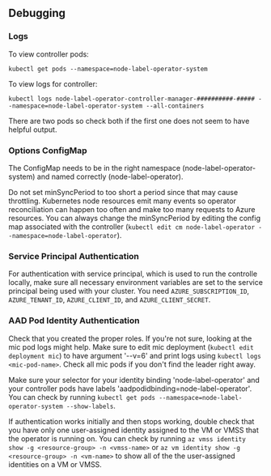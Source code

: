 ## Debugging

### Logs

To view controller pods:
```
kubectl get pods --namespace=node-label-operator-system
```

To view logs for controller:
```
kubectl logs node-label-operator-controller-manager-##########-##### --namespace=node-label-operator-system --all-containers
```
There are two pods so check both if the first one does not seem to have helpful output.

### Options ConfigMap

The ConfigMap needs to be in the right namespace (node-label-operator-system) and named correctly (node-label-operator).

Do not set minSyncPeriod to too short a period since that may cause throttling. Kubernetes node resources emit many events so operator reconciliation can happen too often and make too many requests to Azure resources. You can always change the minSyncPeriod by editing the config map associated with the controller (`kubectl edit cm node-label-operator --namespace=node-label-operator`).

### Service Principal Authentication

For authentication with service principal, which is used to run the controlle locally, make sure all necessary environment variables are set to the service principal being used with your cluster. You need `AZURE_SUBSCRIPTION_ID`, `AZURE_TENANT_ID`, `AZURE_CLIENT_ID`, and `AZURE_CLIENT_SECRET`.

### AAD Pod Identity Authentication 

Check that you created the proper roles. If you're not sure, looking at the mic pod logs might help. Make sure to edit mic deployment (`kubectl edit deployment mic`) to have argument '--v=6' and print logs using `kubectl logs <mic-pod-name>`. Check all mic pods if you don't find the leader right away.

Make sure your selector for your identity binding 'node-label-operator' and your controller pods have labels 'aadpodidbinding=node-label-operator'. You can check by running `kubectl get pods --namespace=node-label-operator-system --show-labels`.

If authentication works initially and then stops working, double check that you have only one user-assigned identity assigned to the VM or VMSS that the operator is running on. You can check by running `az vmss identity show -g <resource-group> -n <vmss-name>` or `az vm identity show -g <resource-group> -n <vm-name>` to show all of the the user-assigned identities on a VM or VMSS.
